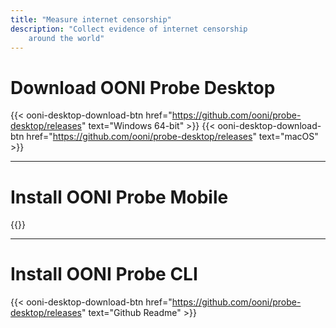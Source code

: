 ```yaml
---
title: "Measure internet censorship"
description: "Collect evidence of internet censorship
    around the world"
---
```

# Download OONI Probe Desktop

{{< ooni-desktop-download-btn href="https://github.com/ooni/probe-desktop/releases" text="Windows 64-bit" >}}
{{< ooni-desktop-download-btn href="https://github.com/ooni/probe-desktop/releases" text="macOS" >}}

---

# Install OONI Probe Mobile

{{<app-stores>}}

---

# Install OONI Probe CLI
{{< ooni-desktop-download-btn href="https://github.com/ooni/probe-desktop/releases" text="Github Readme" >}}
